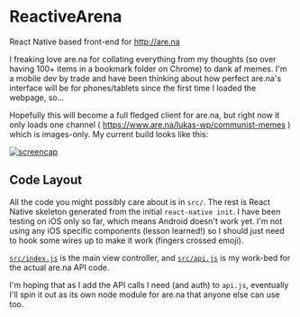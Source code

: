 # ReactiveArena
React Native based front-end for http://are.na

I freaking love are.na for collating everything from my thoughts (so over having 100+ items in a bookmark folder on Chrome) to dank af memes. I'm a mobile dev by trade and have been thinking about how perfect are.na's interface will be for phones/tablets since the first time I loaded the webpage, so...

Hopefully this will become a full fledged client for are.na, but right now it only loads one channel ( https://www.are.na/lukas-wp/communist-memes ) which is images-only. My current build looks like this:

[![screencap](http://i.imgur.com/e0W7wI1.png)](http://i.imgur.com/e0W7wI1.png)

## Code Layout

All the code you might possibly care about is in `src/`. The rest is React Native skeleton generated from the initial `react-native init`. I have been testing on iOS only so far, which means Android doesn't work yet. I'm not using any iOS specific components (lesson learned!) so I should just need to hook some wires up to make it work (fingers crossed emoji).

[`src/index.js`](https://github.com/jc4p/ReactiveArena/blob/master/src/index.js) is the main view controller, and [`src/api.js`](https://github.com/jc4p/ReactiveArena/blob/master/src/api.js) is my work-bed for the actual are.na API code.

I'm hoping that as I add the API calls I need (and auth) to `api.js`, eventually I'll spin it out as its own node module for are.na that anyone else can use too.
